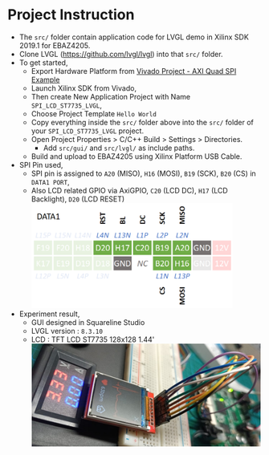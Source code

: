 # Project Instruction
- The `src/` folder contain application code for LVGL demo in Xilinx SDK 2019.1 for EBAZ4205.
- Clone LVGL (https://github.com/lvgl/lvgl) into that `src/` folder.
- To get started, 
    - Export Hardware Platform from [Vivado Project - AXI Quad SPI Example](../../../PYNQ/4_AxiQuadSPI/EBAZ4205_4_AXIQuadSPI.vivado/)
    - Launch Xilinx SDK from Vivado,
    - Then create New Application Project with Name `SPI_LCD_ST7735_LVGL`,
    - Choose Project Template `Hello World`
    - Copy everything inside the `src/` folder above into the `src/` folder of your `SPI_LCD_ST7735_LVGL` project. 
    - Open Project Properties > C/C++ Build > Settings > Directories. 
        - Add `src/gui/` and `src/lvgl/` as include paths.   
    - Build and upload to EBAZ4205 using Xilinx Platform USB Cable.
- SPI Pin used, 
    - SPI pin is assigned to `A20` (MISO), `H16` (MOSI), `B19` (SCK), `B20` (CS) in `DATA1 PORT`, 
    - Also LCD related GPIO via AxiGPIO, `C20` (LCD DC), `H17` (LCD Backlight), `D20` (LCD RESET)
        <img src="../../../resource/EBAZ4205_4_AXIQuadSPI_Pin.png" width="400px">
- Experiment result,
    - GUI designed in Squareline Studio
    - LVGL version : `8.3.10`
    - LCD : TFT LCD ST7735 128x128 1.44' <br>
    ![](../../../resource/EBAZ4205_4_AXIQuadSPI_LVGL_Photo.jpeg)
